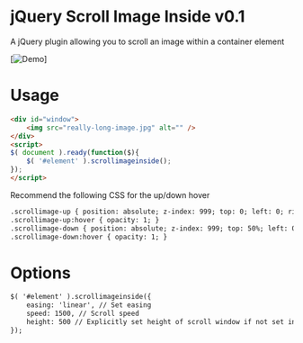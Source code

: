# jQuery Scroll Image Inside v0.1
A jQuery plugin allowing you to scroll an image within a container element

[![Demo](https://github.com/ashwebstudio/jquery-scrollimageinside/blob/main/assets/demo.gif)]

# Usage
```html
<div id="window">
    <img src="really-long-image.jpg" alt="" />
</div>
<script>
$( document ).ready(function($){
	$( '#element' ).scrollimageinside();
});
</script>
```

Recommend the following CSS for the up/down hover
```html
.scrollimage-up { position: absolute; z-index: 999; top: 0; left: 0; right: 0; bottom: 50%; transition: all .2s; background: linear-gradient(0deg, rgba(25,30,34,0) 0%, rgba(25,30,34,0.4) 100%); opacity: 0; }
.scrollimage-up:hover { opacity: 1; }
.scrollimage-down { position: absolute; z-index: 999; top: 50%; left: 0; right: 0; bottom: 0; transition: all .2s; background: linear-gradient(0deg, rgba(25,30,34,.4) 0%, rgba(25,30,34,0) 100%); opacity: 0; }
.scrollimage-down:hover { opacity: 1; }
```

# Options
```html
$( '#element' ).scrollimageinside({
    easing: 'linear', // Set easing
    speed: 1500, // Scroll speed
    height: 500 // Explicitly set height of scroll window if not set in your own CSS
});
```
